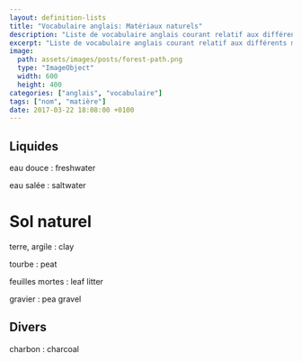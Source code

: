 ```yaml
---
layout: definition-lists
title: "Vocabulaire anglais: Matériaux naturels"
description: "Liste de vocabulaire anglais courant relatif aux différents matériaux naturels."
excerpt: "Liste de vocabulaire anglais courant relatif aux différents matériaux naturels."
image:
  path: assets/images/posts/forest-path.png
  type: "ImageObject"
  width: 600
  height: 400
categories: ["anglais", "vocabulaire"]
tags: ["nom", "matière"]
date: 2017-03-22 18:08:00 +0100
---
```


## Liquides

eau douce
: freshwater

eau salée
: saltwater


# Sol naturel

terre, argile
: clay

tourbe
: peat

feuilles mortes
: leaf litter

gravier
: pea gravel


## Divers

charbon
: charcoal
